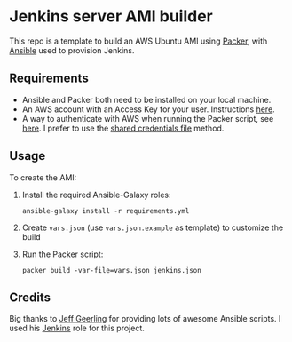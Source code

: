 # Jenkins server AMI builder

This repo is a template to build an AWS Ubuntu AMI using [Packer](https://www.packer.io/), with [Ansible](https://www.ansible.com/) used to provision Jenkins.

## Requirements

* Ansible and Packer both need to be installed on your local machine.
* An AWS account with an Access Key for your user. Instructions [here](https://docs.aws.amazon.com/general/latest/gr/managing-aws-access-keys.html).
* A way to authenticate with AWS when running the Packer script, see [here](https://www.packer.io/docs/builders/amazon.html#authentication). I prefer to use the [shared credentials file](https://www.packer.io/docs/builders/amazon.html#shared-credentials-file) method.

## Usage

To create the AMI:

1. Install the required Ansible-Galaxy roles: 

    `ansible-galaxy install -r requirements.yml`

2. Create `vars.json` (use `vars.json.example` as template) to customize the build

3. Run the Packer script:

    `packer build -var-file=vars.json jenkins.json`

## Credits

Big thanks to [Jeff Geerling](https://github.com/geerlingguy) for providing lots of awesome Ansible scripts. I used his [Jenkins](https://github.com/geerlingguy/ansible-role-jenkins) role for this project.